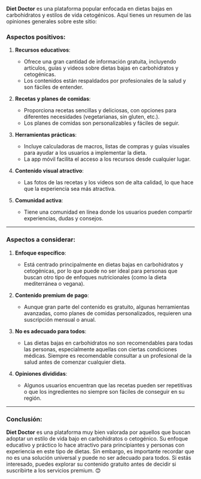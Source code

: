 **Diet Doctor** es una plataforma popular enfocada en dietas bajas en carbohidratos y estilos de vida cetogénicos. Aquí tienes un resumen de las opiniones generales sobre este sitio:

### **Aspectos positivos:**
1. **Recursos educativos**:  
   - Ofrece una gran cantidad de información gratuita, incluyendo artículos, guías y videos sobre dietas bajas en carbohidratos y cetogénicas.  
   - Los contenidos están respaldados por profesionales de la salud y son fáciles de entender.

2. **Recetas y planes de comidas**:  
   - Proporciona recetas sencillas y deliciosas, con opciones para diferentes necesidades (vegetarianas, sin gluten, etc.).  
   - Los planes de comidas son personalizables y fáciles de seguir.

3. **Herramientas prácticas**:  
   - Incluye calculadoras de macros, listas de compras y guías visuales para ayudar a los usuarios a implementar la dieta.  
   - La app móvil facilita el acceso a los recursos desde cualquier lugar.

4. **Contenido visual atractivo**:  
   - Las fotos de las recetas y los videos son de alta calidad, lo que hace que la experiencia sea más atractiva.

5. **Comunidad activa**:  
   - Tiene una comunidad en línea donde los usuarios pueden compartir experiencias, dudas y consejos.

---

### **Aspectos a considerar:**
1. **Enfoque específico**:  
   - Está centrado principalmente en dietas bajas en carbohidratos y cetogénicas, por lo que puede no ser ideal para personas que buscan otro tipo de enfoques nutricionales (como la dieta mediterránea o vegana).

2. **Contenido premium de pago**:  
   - Aunque gran parte del contenido es gratuito, algunas herramientas avanzadas, como planes de comidas personalizados, requieren una suscripción mensual o anual.

3. **No es adecuado para todos**:  
   - Las dietas bajas en carbohidratos no son recomendables para todas las personas, especialmente aquellas con ciertas condiciones médicas. Siempre es recomendable consultar a un profesional de la salud antes de comenzar cualquier dieta.

4. **Opiniones divididas**:  
   - Algunos usuarios encuentran que las recetas pueden ser repetitivas o que los ingredientes no siempre son fáciles de conseguir en su región.

---

### **Conclusión:**
**Diet Doctor** es una plataforma muy bien valorada por aquellos que buscan adoptar un estilo de vida bajo en carbohidratos o cetogénico. Su enfoque educativo y práctico lo hace atractivo para principiantes y personas con experiencia en este tipo de dietas. Sin embargo, es importante recordar que no es una solución universal y puede no ser adecuado para todos. Si estás interesado, puedes explorar su contenido gratuito antes de decidir si suscribirte a los servicios premium. 😊